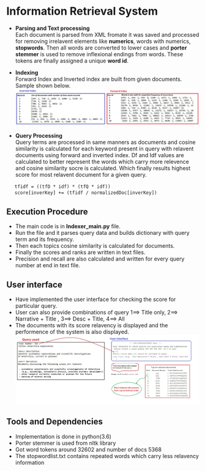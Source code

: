 # Information Retrieval System 
* **Parsing and Text processing** <br/>
Each document is parsed from XML fromate it was saved and processed for removing irrelavent elements like **numerics**, 
words with numerics, **stopwords**. Then all words are converted to lower cases and **porter stemmer** is used to remove inflexional endings from words. These tokens are finally assigned a unique **word id**. 

* **Indexing** <br/>
Forward Index and Inverted index are built from given documents. Sample shown below. 
![alt text](https://github.com/aptr288/Information-Retrieval-system/blob/master/files/Inverted%20and%20forward%20Index.jpg)
* **Query Processing** <br/>
Query terms are processed in same manners as documents and cosine similarity is calculated for each keyword present in query with  relavent documents using forward and inverted index. Df and Idf values are calculated to better represent the words which carry more relevence and cosine similarity socre is calculated. Which finally results highest score for most relavent document for a given query. 
```idf = math.log(N / df, 10)
   tfidf = ((tfD * idf) * (tfQ * idf))
   score[inverKey] += (tfidf / normalizedDoc[inverKey])
```


## Execution Procedure 
* The main code is in **Indexer_main.py** file.
* Run the file and it parses query data and builds dictionary with query term and its frequency.
* Then each topics cosine similarity is calculated for documents. 
* Finally the scores and ranks are written in text files.
* Precision and recall are also calculated and written for every query number at end in text file. 


## User interface 
* Have implemented the user interface for checking the score for particular query. 
* User can also provide combinations of query 1==> Title only,  2==> Narrative + Title , 3==> Desc + Title, 4==> All
* The documents with its score relavency is displayed and the performence of the system is also displayed. 
![alt text](https://github.com/aptr288/Information-Retrieval-system/blob/master/files/Example.jpg)

## Tools and Dependencies  

* Implementation is done in python(3.6)
* Porter stemmer is used from nltk library
* Got word tokens around 32602 and number of docs 5368
* The stopwordlist.txt contains repeated words which carry less relavency information 










